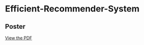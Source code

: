 # Efficient-Recommender-System

## Poster
[View the PDF](https://github.com/JoenathanHalim/Efficient-Recommender-System/blob/main/Efficient__Recommender__System.pdf)
